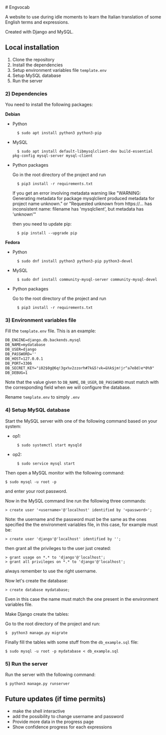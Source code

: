 ﻿﻿# Engvocab

A website to use during idle moments to learn the Italian translation of some English terms and expressions.

Created with Django and MySQL.

## Local installation

1. Clone the repository
2. Install the dependencies
3. Setup environment variables file `template.env`
5. Setup MySQL database
6. Run the server

### 2) Dependencies

You need to install the following packages:

**Debian**

- Python

		$ sudo apt install python3 python3-pip

- MySQL

		$ sudo apt install default-libmysqlclient-dev build-essential pkg-config mysql-server mysql-client

- Python packages

	Go in the root directory of the project and run
	
		$ pip3 install -r requirements.txt

	If you get an error involving metadata warning like
	"WARNING: Generating metadata for package mysqlclient produced metadata for project name unknown."
	or
	"Requested unknown from https://... has inconsistent name: filename has 'mysqlclient', but metadata has 'unknown'"

	then you need to update pip:

		$ pip install --upgrade pip

**Fedora**

- Python

		$ sudo dnf install python3 python3-pip python3-devel

- MySQL

		$ sudo dnf install community-mysql-server community-mysql-devel

- Python packages

	Go to the root directory of the project and run
	
		$ pip3 install -r requirements.txt
	
### 3) Environment variables file

Fill the `template.env` file.
This is an example:
```txt
DB_ENGINE=django.db.backends.mysql
DB_NAME=mydatabase
DB_USER=django
DB_PASSWORD=''
DB_HOST=127.0.0.1
DB_PORT=3306
DB_SECRET_KEY="i02$0g@6q!3gx%v2zzorh#7k&5!vk=&%k$jm!jr^a7e8d)e*0%9"
DB_DEBUG=1
```
Note that the value given to `DB_NAME`, `DB_USER`, `DB_PASSWORD` must match with the corresponding field when we will configure the database.

Rename `template.env` to simply `.env`

### 4) Setup MySQL database

Start the MySQL server with one of the following command based on your system:

- op1:
	
		$ sudo systemctl start mysqld

- op2:

		$ sudo service mysql start

Then open a MySQL monitor with the following command:

	$ sudo mysql -u root -p

and enter your root password.

Now in the MySQL command line run the following three commands:

	> create user '<username>'@'localhost' identified by '<password>';
	
Note: the username and the password must be the same as the ones specified the the environment variables file, in this case, for example must be:

	> create user 'django'@'localhost' identified by '';

then grant all the privileges to the user just created:

	> grant usage on *.* to 'django'@'localhost';
	> grant all privileges on *.* to 'django'@'localhost';

always remember to use the right username.

Now let's create the database:

	> create database mydatabase;

Even in this case the name must match the one present in the environment variables file.

Make Django create the tables:

Go to the root directory of the project and run:

	$  python3 manage.py migrate

Finally fill the tables with some stuff from the `db_example.sql` file:

	$ sudo mysql -u root -p mydatabase < db_example.sql

### 5) Run the server

Run the server with the following command:

	$ python3 manage.py runserver

## Future updates (if time permits)

- make the shell interactive
- add the possibility to change username and password
- Provide more data in the progress page
- Show confidence progress for each expressions
